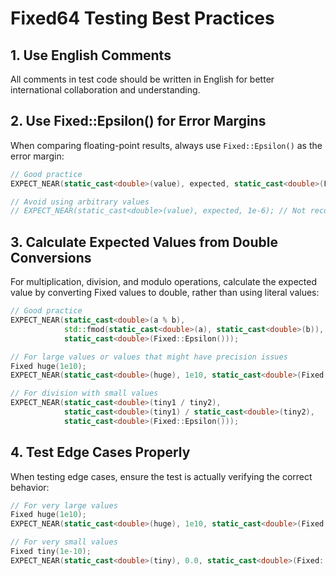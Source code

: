 # Fixed64 Testing Best Practices

## 1. Use English Comments
All comments in test code should be written in English for better international collaboration and understanding.

## 2. Use Fixed::Epsilon() for Error Margins
When comparing floating-point results, always use `Fixed::Epsilon()` as the error margin:

```cpp
// Good practice
EXPECT_NEAR(static_cast<double>(value), expected, static_cast<double>(Fixed::Epsilon()));

// Avoid using arbitrary values
// EXPECT_NEAR(static_cast<double>(value), expected, 1e-6); // Not recommended
```

## 3. Calculate Expected Values from Double Conversions
For multiplication, division, and modulo operations, calculate the expected value by converting Fixed values to double, rather than using literal values:

```cpp
// Good practice
EXPECT_NEAR(static_cast<double>(a % b),
            std::fmod(static_cast<double>(a), static_cast<double>(b)),
            static_cast<double>(Fixed::Epsilon()));

// For large values or values that might have precision issues
Fixed huge(1e10);
EXPECT_NEAR(static_cast<double>(huge), 1e10, static_cast<double>(Fixed::Epsilon()));

// For division with small values
EXPECT_NEAR(static_cast<double>(tiny1 / tiny2),
            static_cast<double>(tiny1) / static_cast<double>(tiny2),
            static_cast<double>(Fixed::Epsilon()));
```

## 4. Test Edge Cases Properly
When testing edge cases, ensure the test is actually verifying the correct behavior:

```cpp
// For very large values
Fixed huge(1e10);
EXPECT_NEAR(static_cast<double>(huge), 1e10, static_cast<double>(Fixed::Epsilon()));

// For very small values
Fixed tiny(1e-10);
EXPECT_NEAR(static_cast<double>(tiny), 0.0, static_cast<double>(Fixed::Epsilon()));
```